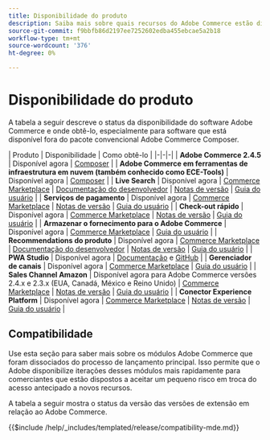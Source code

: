 ```yaml
---
title: Disponibilidade do produto
description: Saiba mais sobre quais recursos do Adobe Commerce estão disponíveis no momento, como acessá-los e verificar sua compatibilidade com versões específicas do Adobe Commerce.
source-git-commit: f9bbfb86d2197ee7252602edba455ebcae5a2b18
workflow-type: tm+mt
source-wordcount: '376'
ht-degree: 0%

---
```



# Disponibilidade do produto

A tabela a seguir descreve o status da disponibilidade do software Adobe Commerce e onde obtê-lo, especialmente para software que está disponível fora do pacote convencional Adobe Commerce Composer.

| Produto | Disponibilidade | Como obtê-lo | |-|-|-| | **Adobe Commerce 2.4.5**                  | Disponível agora | [Composer](../installation/composer.md)  | | **Adobe Commerce em ferramentas de infraestrutura em nuvem (também conhecido como ECE-Tools)** | Disponível agora | [Composer](https://devdocs.magento.com/cloud/project/ece-tools-update.html) | | **Live Search**                                 | Disponível agora | [Commerce Marketplace](https://marketplace.magento.com/magento-live-search.html) \| [Documentação do desenvolvedor](https://devdocs.magento.com/live-search/overview.html) \| [Notas de versão](https://experienceleague.adobe.com/docs/commerce-merchant-services/live-search/release-notes.html) \| [Guia do usuário](https://experienceleague.adobe.com/docs/commerce-merchant-services/live-search/overview.html) | | **Serviços de pagamento**                            | Disponível agora | [Commerce Marketplace](https://marketplace.magento.com/magento-payment-services.html) \| [Notas de versão](https://experienceleague.adobe.com/docs/commerce-merchant-services/payment-services/release-notes.html) \| [Guia do usuário](https://experienceleague.adobe.com/docs/commerce-merchant-services/payment-services/guide-overview.html) | | **Check-out rápido** | Disponível agora | [Commerce Marketplace](https://marketplace.magento.com/magento-quick-checkout.html) \| [Notas de versão](https://experienceleague.adobe.com/docs/commerce-merchant-services/quick-checkout/release-notes.html) \| [Guia do usuário](https://experienceleague.adobe.com/docs/commerce-merchant-services/quick-checkout/overview.html) | | **Armazenar o fornecimento para o Adobe Commerce** | Disponível agora | [Commerce Marketplace](https://marketplace.magento.com/store-fulfillment-magento-walmart.html) \| [Guia do usuário](https://experienceleague.adobe.com/docs/commerce-merchant-services/store-fulfillment/introduction.html) | | **Recommendations do produto**                     | Disponível agora | [Commerce Marketplace](https://marketplace.magento.com/magento-product-recommendations.html) \| [Documentação do desenvolvedor](https://devdocs.magento.com/recommendations/product-recs.html) \| [Notas de versão](https://experienceleague.adobe.com/docs/commerce-merchant-services/product-recommendations/release-notes.html) \| [Guia do usuário](https://experienceleague.adobe.com/docs/commerce-merchant-services/product-recommendations/overview.html) | | **PWA Studio**                                  | Disponível agora | [Documentação](https://developer.adobe.com/commerce/pwa-studio/) e [GitHub](https://github.com/magento/pwa-studio) | | **Gerenciador de canais**                             | Disponível agora | [Commerce Marketplace](https://marketplace.magento.com/magento-channel-manager.html) \| [Guia do usuário](https://experienceleague.adobe.com/docs/commerce-channels/channel-manager/intro-to-channel-manager/overview.html) | | **Sales Channel Amazon**                        | Disponível agora para Adobe Commerce versões 2.4.x e 2.3.x (EUA, Canadá, México e Reino Unido) | [Commerce Marketplace](https://marketplace.magento.com/magento-module-amazon.html) \| [Notas de versão](https://experienceleague.adobe.com/docs/commerce-channels/amazon/release-notes.html) \| [Guia do usuário](https://experienceleague.adobe.com/docs/commerce-channels/amazon/overview.html) | | **Conector Experience Platform**                     | Disponível agora | [Commerce Marketplace](https://marketplace.magento.com/magento-experience-platform-connector.html) \| [Notas de versão](https://experienceleague.adobe.com/docs/commerce-merchant-services/experience-platform-connector/release-notes.html?lang=en) \| [Guia do usuário](https://experienceleague.adobe.com/docs/commerce-merchant-services/experience-platform-connector/overview.html?lang=en) |

## Compatibilidade

Use esta seção para saber mais sobre os módulos Adobe Commerce que foram dissociados do processo de lançamento principal. Isso permite que o Adobe disponibilize iterações desses módulos mais rapidamente para comerciantes que estão dispostos a aceitar um pequeno risco em troca do acesso antecipado a novos recursos.

A tabela a seguir mostra o status da versão das versões de extensão em relação ao Adobe Commerce.

{{$include /help/_includes/templated/release/compatibility-mde.md}}
